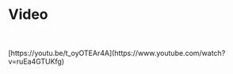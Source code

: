 <h1>Video</h1>
<br></br>
<div>
  [https://youtu.be/t_oyOTEAr4A](https://www.youtube.com/watch?v=ruEa4GTUKfg)
  </div>
